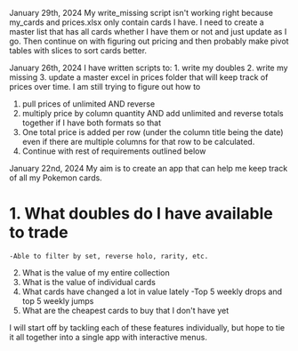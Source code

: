 January 29th, 2024
My write_missing script isn't working right because my_cards and prices.xlsx only contain cards I have. I need to create a master list that has all cards whether I have them or not and just update as I go. Then continue on with figuring out pricing and then probably make pivot tables with slices to sort cards better. 

January 26th, 2024
I have written scripts to: 1. write my doubles 2. write my missing 3. update a master excel in prices folder that will keep track of prices over time. I am still trying to figure out how to 
1. pull prices of unlimited AND reverse 
2. multiply price by column quantity AND add unlimited and reverse totals together if I have both formats so that 
3. One total price is added per row (under the column title being the date) even if there are multiple columns for that row to be calculated.
4. Continue with rest of requirements outlined below


January 22nd, 2024
My aim is to create an app that can help me keep track of all my Pokemon cards. 
# 1. What doubles do I have available to trade
    -Able to filter by set, reverse holo, rarity, etc. 
2. What is the value of my entire collection
3. What is the value of individual cards
4. What cards have changed a lot in value lately
    -Top 5 weekly drops and top 5 weekly jumps
5. What are the cheapest cards to buy that I don't have yet

I will start off by tackling each of these features individually, but hope to tie it all together into a single app with interactive menus. 